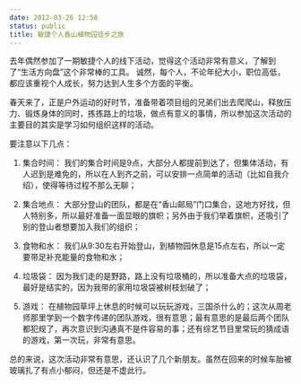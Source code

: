 ```yaml
---
date: 2012-03-26 12:58
status: public
title: 敏捷个人香山植物园徒步之旅
---
```


去年偶然参加了一期敏捷个人的线下活动，觉得这个活动非常有意义，了解到了“生活方向盘”这个非常棒的工具。
诚然，每个人，不论年纪大小，职位高低，都应该重视个人成长，努力达到人生多个方面的平衡。

春天来了，正是户外运动的好时节，准备带着项目组的兄弟们出去爬爬山，释放压力、锻炼身体的同时，拣拣路上的垃圾，做点有意义的事情，所以参加这次活动的主要目的其实是学习如何组织这样的活动。

要注意以下几点：

1. 集合时间：
   我们的集合时间是9点，大部分人都提前到达了，但集体活动，有人迟到是难免的，所以在人到齐之前，可以安排一点简单的活动（比如自我介绍），使得等待过程不那么无聊；

2. 集合地点：
   大部分登山的团队，都是在“香山邮局”门口集合，这地方好找，但人特别多，所以最好准备一面显眼的旗帜；另外由于我们举着旗帜，还吸引了别的登山者想要加入我们的组织；

3. 食物和水：
   我们从9:30左右开始登山，到植物园休息是15点左右，所以一定要带足补充能量的食物和水；

4. 垃圾袋：
   因为我们走的是野路，路上没有垃圾桶的，所以准备大点的垃圾袋，最好是结实的，因为我带的家用垃圾袋被树枝划破了；

5. 游戏：
   在植物园草坪上休息的时候可以玩玩游戏，三国杀什么的；这次从周老师那里学到一个数字传递的团队游戏，很有意思；最有意思的是最后两个团队都犯规了，再次意识到沟通真不是件容易的事；还有综艺节目里常玩的猜成语的游戏，第一次玩，非常有意思。

总的来说，这次活动非常有意思，还认识了几个新朋友。虽然在回来的时候车胎被玻璃扎了有点小郁闷，但还是不虚此行。